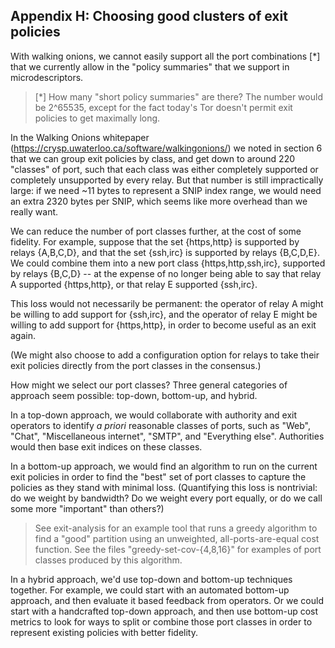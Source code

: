 
<!-- Section A.8 --> <a id='SA.8'></a>

## Appendix H: Choosing good clusters of exit policies

With walking onions, we cannot easily support all the port
combinations [*] that we currently allow in the "policy summaries"
that we support in microdescriptors.

> [*] How many "short policy summaries" are there? The number would be
> 2^65535, except for the fact today's Tor doesn't permit exit policies to
> get maximally long.

In the Walking Onions whitepaper
(https://crysp.uwaterloo.ca/software/walkingonions/) we noted in
section 6 that we can group exit policies by class, and get down to
around 220 "classes" of port, such that each class was either
completely supported or completely unsupported by every relay.  But
that number is still impractically large: if we need ~11 bytes to
represent a SNIP index range, we would need an extra 2320 bytes per
SNIP, which seems like more overhead than we really want.

We can reduce the number of port classes further, at the cost of
some fidelity.  For example, suppose that the set {https,http} is
supported by relays {A,B,C,D}, and that the set {ssh,irc} is
supported by relays {B,C,D,E}.  We could combine them into a new
port class {https,http,ssh,irc}, supported by relays {B,C,D} -- at
the expense of no longer being able to say that relay A supported
{https,http}, or that relay E supported {ssh,irc}.

This loss would not necessarily be permanent: the operator of relay
A might be willing to add support for {ssh,irc}, and the operator of
relay E might be willing to add support for {https,http}, in order
to become useful as an exit again.

(We might also choose to add a configuration option for relays to
take their exit policies directly from the port classes in the
consensus.)

How might we select our port classes?  Three general categories of
approach seem possible: top-down, bottom-up, and hybrid.

In a top-down approach, we would collaborate with authority and exit
operators to identify _a priori_ reasonable classes of ports, such
as "Web", "Chat", "Miscellaneous internet", "SMTP", and "Everything
else".  Authorities would then base exit indices on these classes.

In a bottom-up approach, we would find an algorithm to run on the
current exit policies in order to find the "best" set of port
classes to capture the policies as they stand with minimal loss.
(Quantifying this loss is nontrivial: do we weight by bandwidth? Do
we weight every port equally, or do we call some more "important"
than others?)

> See exit-analysis for an example tool that runs a greedy algorithm
> to find a "good" partition using an unweighted,
> all-ports-are-equal cost function.  See the files
> "greedy-set-cov-{4,8,16}" for examples of port classes produced
> by this algorithm.

In a hybrid approach, we'd use top-down and bottom-up techniques
together. For example, we could start with an automated bottom-up
approach, and then evaluate it based feedback from operators.  Or we
could start with a handcrafted top-down approach, and then use
bottom-up cost metrics to look for ways to split or combine those
port classes in order to represent existing policies with better
fidelity.

